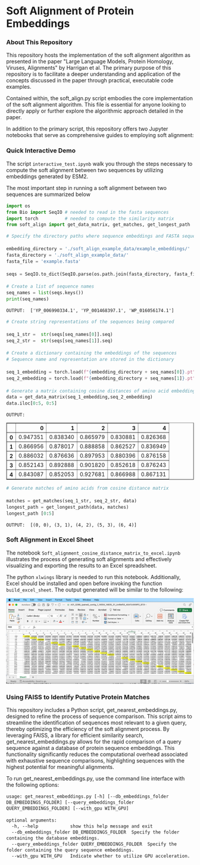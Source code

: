 # Soft Alignment of Protein Embeddings

### About This Repository



This repository hosts the implementation of the soft alignment algorithm as presented in the paper "Large Language Models, Protein Homology, Viruses, Alignments" by Harrigan et al. The primary purpose of this repository is to facilitate a deeper understanding and application of the concepts discussed in the paper through practical, executable code examples.

Contained within, the soft_align.py script embodies the core implementation of the soft alignment algorithm. This file is essential for anyone looking to directly apply or further explore the algorithmic approach detailed in the paper.

In addition to the primary script, this repository offers two Jupyter notebooks that serve as comprehensive guides to employing soft alignment:

### Quick Interactive Demo

The script `interactive_test.ipynb` walk you through the steps necessary to compute the soft alignment between two sequences by utilizing embeddings generated by ESM2.

The most important step in running a soft alignment between two sequences are summarized below




```python
import os
from Bio import SeqIO # needed to read in the fasta sequences
import torch 	      # needed to compute the similarity matrix
from soft_align import get_data_matrix, get_matches, get_longest_path
```


```python
# Specify the directory paths where sequence embeddings and FASTA sequences are stored

embedding_directory = './soft_align_example_data/example_embeddings/'
fasta_directory = './soft_align_example_data/'
fasta_file = 'example.fasta'

seqs = SeqIO.to_dict(SeqIO.parse(os.path.join(fasta_directory, fasta_file), 'fasta'))

# Create a list of sequence names
seq_names = list(seqs.keys())
print(seq_names)
```
```
OUTPUT:  ['YP_006990334.1', 'YP_001468397.1', 'WP_016056174.1']
```

```python
# Create string representations of the sequences being compared

seq_1_str =  str(seqs[seq_names[0]].seq)
seq_2_str =  str(seqs[seq_names[1]].seq)

# Create a dictionary containing the embeddings of the sequences
# Sequence name and representation are stored in the dictionary

seq_1_embedding = torch.load(f"{embedding_directory + seq_names[0]}.pt")
seq_2_embedding = torch.load(f"{embedding_directory + seq_names[1]}.pt")

# Generate a matrix containing cosine distances of amino acid embeddings from sequence representations
data = get_data_matrix(seq_1_embedding,seq_2_embedding)
data.iloc[0:5, 0:5]
```
```
OUTPUT:
```
<div>
<table border="1" class="dataframe">
  <thead>
    <tr style="text-align: right;">
      <th></th>
      <th>0</th>
      <th>1</th>
      <th>2</th>
      <th>3</th>
      <th>4</th>
    </tr>
  </thead>
  <tbody>
    <tr>
      <th>0</th>
      <td>0.947351</td>
      <td>0.838340</td>
      <td>0.865979</td>
      <td>0.830881</td>
      <td>0.826368</td>
    </tr>
    <tr>
      <th>1</th>
      <td>0.866956</td>
      <td>0.878017</td>
      <td>0.888858</td>
      <td>0.862527</td>
      <td>0.836949</td>
    </tr>
    <tr>
      <th>2</th>
      <td>0.886032</td>
      <td>0.876636</td>
      <td>0.897953</td>
      <td>0.880396</td>
      <td>0.876158</td>
    </tr>
    <tr>
      <th>3</th>
      <td>0.852143</td>
      <td>0.892888</td>
      <td>0.901820</td>
      <td>0.852618</td>
      <td>0.876243</td>
    </tr>
    <tr>
      <th>4</th>
      <td>0.843087</td>
      <td>0.852053</td>
      <td>0.927681</td>
      <td>0.866988</td>
      <td>0.867131</td>
    </tr>
  </tbody>
</table>
</div>




```python
# Generate matches of amino acids from cosine distance matrix

matches = get_matches(seq_1_str, seq_2_str, data)
longest_path = get_longest_path(data, matches)
longest_path [0:5]
```
```
OUTPUT:  [(0, 0), (3, 1), (4, 2), (5, 3), (6, 4)]
```


### Soft Alignment in Excel Sheet

The notebook `Soft_alignment_cosine_distance_matrix_to_excel.ipynb` illustrates the process of generating soft alignments and effectively visualizing and exporting the results to an Excel spreadsheet.

The python `xlwings` library is needed to run this notebook. Additionally, Excel should be installed and open before invoking the function `build_excel_sheet`. The output generated will be similar to the following:

![Alt Text](soft_align_example_data/results/soft_align_screenshot.png)



### Using FAISS to Identify Putative Protein Matches

This repository includes a Python script, get_nearest_embeddings.py, designed to refine the process of sequence comparison. This script aims to streamline the identification of sequences most relevant to a given query, thereby optimizing the efficiency of the soft alignment process. By leveraging FAISS, a library for efficient similarity search, get_nearest_embeddings.py allows for the rapid comparison of a query sequence against a database of protein sequence embeddings. This functionality significantly reduces the computational overhead associated with exhaustive sequence comparisons, highlighting sequences with the highest potential for meaningful alignments.

To run get_nearest_embeddings.py, use the command line interface with the following options:

```
usage: get_nearest_embeddings.py [-h] [--db_embeddings_folder DB_EMBEDDINGS_FOLDER] [--query_embeddings_folder QUERY_EMBEDDINGS_FOLDER] [--with_gpu WITH_GPU]

optional arguments:
  -h, --help            show this help message and exit
  --db_embeddings_folder DB_EMBEDDINGS_FOLDER  Specify the folder containing the database embeddings.
  --query_embeddings_folder QUERY_EMBEDDINGS_FOLDER  Specify the folder containing the query sequence embeddings.
  --with_gpu WITH_GPU   Indicate whether to utilize GPU acceleration.
```
